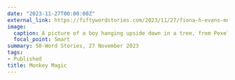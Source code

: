 ```yaml
---
date: "2023-11-27T00:00:00Z"
external_link: https://fiftywordstories.com/2023/11/27/fiona-h-evans-monkey-magic/
image:
  caption: A picture of a boy hanging upside down in a tree, from Pexels by Anastasia. 
  focal_point: Smart
summary: 50-Word Stories, 27 November 2023
tags:
- Published
title: Monkey Magic
---
```

<!--
Photo by  Anastasia  Shuraeva: https://www.pexels.com/photo/a-boy-hanging-on-a-tree-7671281/
-->